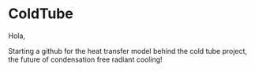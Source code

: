 # ColdTube

Hola,

Starting a github for the heat transfer model behind the cold tube project, the future of condensation free radiant cooling! 
